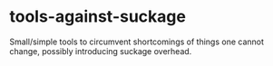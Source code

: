 # tools-against-suckage
Small/simple tools to circumvent shortcomings of things one cannot change, possibly introducing suckage overhead.
